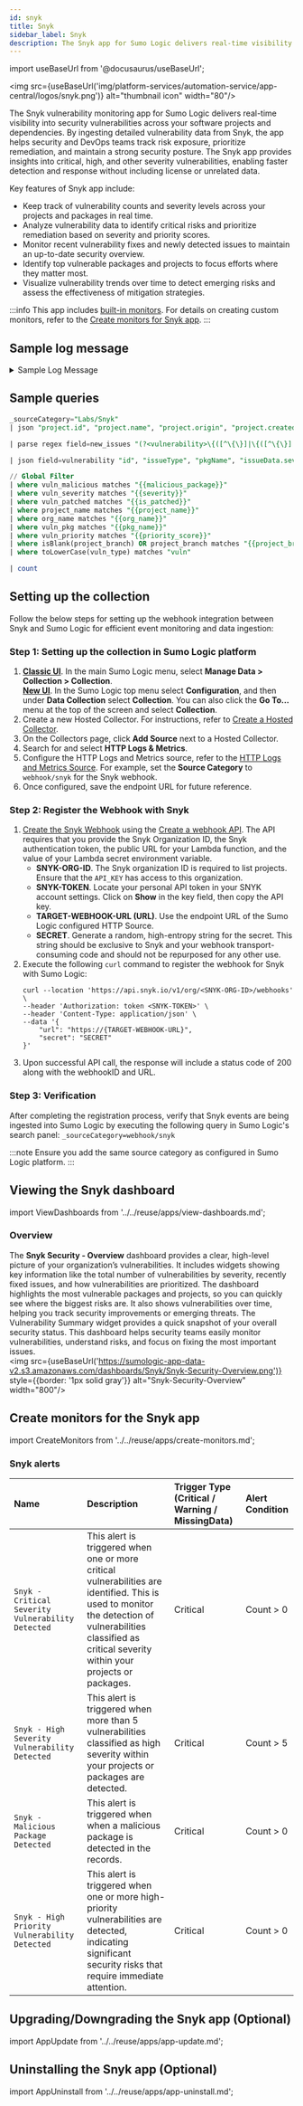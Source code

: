 ```yaml
---
id: snyk
title: Snyk
sidebar_label: Snyk
description: The Snyk app for Sumo Logic delivers real-time visibility into security vulnerabilities across your software projects and dependencies.
---
```


import useBaseUrl from '@docusaurus/useBaseUrl';

<img src={useBaseUrl('img/platform-services/automation-service/app-central/logos/snyk.png')} alt="thumbnail icon" width="80"/>

The Snyk vulnerability monitoring app for Sumo Logic delivers real-time visibility into security vulnerabilities across your software projects and dependencies. By ingesting detailed vulnerability data from Snyk, the app helps security and DevOps teams track risk exposure, prioritize remediation, and maintain a strong security posture. The Snyk app provides insights into critical, high, and other severity vulnerabilities, enabling faster detection and response without including license or unrelated data.

Key features of Snyk app include:

- Keep track of vulnerability counts and severity levels across your projects and packages in real time.
- Analyze vulnerability data to identify critical risks and prioritize remediation based on severity and priority scores.
- Monitor recent vulnerability fixes and newly detected issues to maintain an up-to-date security overview.
- Identify top vulnerable packages and projects to focus efforts where they matter most.
- Visualize vulnerability trends over time to detect emerging risks and assess the effectiveness of mitigation strategies.

:::info
This app includes [built-in monitors](#snyk-alerts). For details on creating custom monitors, refer to the [Create monitors for Snyk app](#create-monitors-for-the-snyk-app).
:::

## Sample log message

<details>
<summary>Sample Log Message</summary>
```json
{
    "project": {
        "id": "6f84372e-0808-43b4-ba1f-c343asd4",
        "name": "devops:docker/hcvault/Dockerfile",
        "created": "2024-11-20T09:35:51.878Z",
        "origin": "github",
        "type": "",
        "readOnly": false,
        "testFrequency": "daily",
        "totalDependencies": 92,
        "issueCountsBySeverity": {
            "low": 0,
            "high": 0,
            "medium": 3,
            "critical": 1
        },
        "imageTag": "latest",
        "imagePlatform": "",
        "imageBaseImage": "ubuntu:latest",
        "lastTestedDate": "2024-11-20T09:35:51.878Z",
        "browseUrl": "https://test_data.com/org/project/6f84372e-0808-43b4-ba1f-c4c7fec0e680",
        "importingUser": null,
        "isMonitored": true,
        "owner": null,
        "tags": [],
        "attributes": {
            "criticality": [],
            "lifecycle": [],
            "environment": []
        },
        "branch": "master"
    },
    "org": {
        "id": "245bda36-e8fd-455c-9f3f-56fedcf81dd4",
        "name": "testdata",
        "slug": "testdata",
        "url": "https://test_data.com/org",
        "group": null,
        "created": "2024-11-20T09:35:51.878Z"
    },
    "group": {
        "id": "2dbf20ff-20d9-4efd-bf45-4e788561707b",
        "name": "test",
        "url": "https://test_data.com/group",
        "created": "2024-11-20T09:35:51.878Z"
    },
    "newIssues": [
        {
            "id": "SNYK-UBUNTU2404-12345",
            "issueType": "vuln",
            "pkgName": "systemd/libsystemd0",
            "pkgVersions": [
                "255.4-1ubuntu8.6",
                "255.4-1ubuntu8.6"
            ],
            "issueData": {
                "id": "SNYK-UBUNTU2404-12345",
                "title": "Race Condition",
                "severity": "critical",
                "url": "https://test_data.com/vuln/SNYK-UBUNTU2404-12345",
                "description": "## NVD Description\n_Note:_ _Versions mentioned in the description apply only to the upstream `systemd` package and not the `systemd` package as distributed by `Ubuntu`._\n_See `How to fix?` for `Ubuntu:24.04` relevant fixed versions and status._\n\",
                "identifiers": {
                    "CVE": [
                        "CVE-2025-4598"
                    ],
                    "CWE": [
                        "CWE-364"
                    ],
                    "ALTERNATIVE": []
                },
                "credit": [
                    ""
                ],
                "exploitMaturity": "no-known-exploit",
                "semver": {
                    "vulnerable": [
                        "*"
                    ]
                },
                "publicationTime": "2024-11-20T09:35:51.878Z",
                "disclosureTime": "2024-11-20T09:35:51.878Z",
                "CVSSv3": "CVSS:3.1/AV:L/AC:H/PR:L/UI:N/S:U/C:H/I:N/A:N",
                "cvssScore": 8.2,
                "cvssDetails": [
                     {
                        "assigner": "Red Hat",
                        "severity": "info",
                        "cvssV3Vector": "CVSS:3.1/AV:L/AC:H/PR:L/UI:N/S:U/C:H/I:N/A:N",
                        "cvssV3BaseScore": 4.7,
                        "modificationTime": "2024-11-20T09:35:51.878Z"
                    }
                ],
                "severities": [
                    {
                        "assigner": "NVD",
                        "cvssVersion": "3.1",
                        "severity": "medium",
                        "vector": "CVSS:3.1/AV:L/AC:H/PR:L/UI:N/S:U/C:H/I:N/A:N",
                        "baseScore": 4.7,
                        "modificationTime": "2024-11-20T09:35:51.878Z"
                    }              
  ],
                "exploitDetails": {
                    "sources": [],
                    "maturityLevels": [
                        {
                            "level": "Not Defined",
                            "format": "CVSSv3"
                        }
                    ]
                },
                "language": "linux",
                "patches": [],
                "nearestFixedInVersion": "",
                "isMaliciousPackage": false
            },
            "isPatched": false,
            "isIgnored": false,
            "fixInfo": {
                "isUpgradable": false,
                "isPinnable": false,
                "isPatchable": false,
                "isFixable": false,
                "isPartiallyFixable": false,
                "nearestFixedInVersion": "",
                "fixedIn": []
            },
            "priorityScore": 50,
            "priority": {
                "score": 149,
                "factors": [
                    {
                        "name": "Package Popularity Score",
                        "description": "Package Popularity Score: 0"
                    }
                ]
            }
        }
    ],
    "removedIssues": [
        {
            "id": "SNYK-UBUNTU2-54782",
            "issueType": "vuln",
            "pkgName": "systemd/libsystemd0",
            "pkgVersions": [
                "255.4-1ubuntu8.6",
            ],
            "issueData": {
                "id": "SNYK-UBUNTU2-54782",
                "title": "Race Condition",
                "severity": "medium",
                "url": "https://test_data.com/vuln/SNYK-UBUNTU2-54782",
                "description": "## NVD Description\n_Note:_ _Versions mentioned in the description apply only to the upstream `systemd` package and not the `systemd` package as distributed by `Ubuntu`._\n_See `How to fix?` for `Ubuntu:24.04` relevant fixed versions and status._\n\nA vulnerability was found in systemd-coredump. This flaw allows an attacker to force a SUID process to crash and replace it with a non-SUID binary to access the original&amp;#39;s privileged process coredump, allowing the attacker to read sensitive data, such as /etc/shadow content, loaded by the original process.\n",
                "identifiers": {
                    "CVE": [
                        "CVE-2025-4598"
                    ],
                    "CWE": [
                        "CWE-364"
                    ],
                    "ALTERNATIVE": []
                },
                "credit": [
                    ""
                ],
                "exploitMaturity": "no-known-exploit",
                "semver": {
                    "vulnerable": [
                        "*"
                    ]
                },
                "publicationTime": "2024-11-20T09:35:51.878Z",
                "disclosureTime": "2024-11-20T09:35:51.878Z",
                "CVSSv3": "CVSS:3.1/AV:L/AC:H/PR:L/UI:N/S:U/C:H/I:N/A:N",
                "cvssScore": 9.2,
                "cvssDetails": [
                    {
                        "assigner": "Red Hat",
                        "severity": "info",
                        "cvssV3Vector": "CVSS:3.1/AV:L/AC:H/PR:L/UI:N/S:U/C:H/I:N/A:N",
                        "cvssV3BaseScore": 4.7,
                        "modificationTime": "2024-11-20T09:35:51.878Z"
                    }
                ],
                "severities": [
                    {
                        "assigner": "NVD",
                        "cvssVersion": "3.1",
                        "severity": "medium",
                        "vector": "CVSS:3.1/AV:L/AC:H/PR:L/UI:N/S:U/C:H/I:N/A:N",
                        "baseScore": 4.7,
                        "modificationTime": "2024-11-20T09:35:51.878Z"
                    }
                ],
                "exploitDetails": {
                    "sources": [],
                    "maturityLevels": [
                        {
                            "level": "Not Defined",
                            "format": "CVSSv3"
                        },
                        {
                            "level": "Not Defined",
                            "format": "CVSSv4"
                        }
                    ]
                },
                "language": "linux",
                "patches": [],
                "nearestFixedInVersion": "",
                "isMaliciousPackage": false
            },
            "isPatched": true,
            "isIgnored": false,
            "fixInfo": {
                "isUpgradable": false,
                "isPinnable": false,
                "isPatchable": false,
                "isFixable": false,
                "isPartiallyFixable": false,
                "nearestFixedInVersion": "",
                "fixedIn": []
            },
            "priorityScore": 800,
            "priority": {
                "score": 149,
                "factors": [
                    {
                        "name": "Transitive dependency",
                        "description": "Transitive dependency: No"
                    }
                ]
            }
        }
    ]
}
```
</details>

## Sample queries

```sql title="Total Vulnerabilities"
_sourceCategory="Labs/Snyk"
| json "project.id", "project.name", "project.origin", "project.created", "project.type", "project.branch", "project.totalDependencies", "project.testFrequency", "project.browseUrl", "org.id", "org.name", "org.url", "org.created", "newIssues", "removedIssues" as project_id, project_name, project_origin, project_created, project_type, project_branch, project_dependencies, project_frequency, project_url, org_id, org_name, org_url, org_created, new_issues, removed_issues nodrop 

| parse regex field=new_issues "(?<vulnerability>\{([^\{\}]|\{([^\{\}]|\{([^\{\}]|\{([^\{\}]|\{([^\{\}]|\{([^\{\}]|\{[^\{\}]*\})*\})*\})*\})*\})*\})*\})" multi

| json field=vulnerability "id", "issueType", "pkgName", "issueData.severity","issueData.title", "issueData.description", "issueData.url", "issueData.publicationTime", "issueData.disclosureTime", "issueData.cvssScore", "issueData.language", "issueData.isMaliciousPackage", "isPatched", "priorityScore" as vuln_id, vuln_type, vuln_pkg, vuln_severity, vuln_title, vuln_description, vuln_url, vuln_publicationtime, vuln_disclosuretime, vuln_cvss, vuln_language, vuln_malicious, vuln_patched, vuln_priority nodrop 

// Global Filter 
| where vuln_malicious matches "{{malicious_package}}"
| where vuln_severity matches "{{severity}}"
| where vuln_patched matches "{{is_patched}}"
| where project_name matches "{{project_name}}"
| where org_name matches "{{org_name}}"
| where vuln_pkg matches "{{pkg_name}}"
| where vuln_priority matches "{{priority_score}}"
| where isBlank(project_branch) OR project_branch matches "{{project_branch}}"
| where toLowerCase(vuln_type) matches "vuln"

| count
```

## Setting up the collection

Follow the below steps for setting up the webhook integration between Snyk and Sumo Logic for efficient event monitoring and data ingestion:

### Step 1: Setting up the collection in Sumo Logic platform

1. [**Classic UI**](/docs/get-started/sumo-logic-ui-classic). In the main Sumo Logic menu, select **Manage Data > Collection > Collection**. <br/>[**New UI**](/docs/get-started/sumo-logic-ui). In the Sumo Logic top menu select **Configuration**, and then under **Data Collection** select **Collection**. You can also click the **Go To...** menu at the top of the screen and select **Collection**.
1. Create a new Hosted Collector. For instructions, refer to [Create a Hosted Collector](/docs/send-data/hosted-collectors/configure-hosted-collector).
1. On the Collectors page, click **Add Source** next to a Hosted Collector.
1. Search for and select **HTTP Logs & Metrics**.
1. Configure the HTTP Logs and Metrics source, refer to the [HTTP Logs and Metrics Source](/docs/send-data/hosted-collectors/http-source/logs-metrics/#configure-an-httplogs-and-metrics-source). For example, set the **Source Category** to `webhook/snyk` for the Snyk webhook.
1. Once configured, save the endpoint URL for future reference.

### Step 2: Register the Webhook with Snyk

1. [Create the Snyk Webhook](https://docs.snyk.io/snyk-api/using-specific-snyk-apis/webhooks-apis/guides-to-webhooks/how-to-use-snyk-webhooks-to-connect-snyk-to-slack-with-aws-lambda/set-up-the-snyk-webhook) using the [Create a webhook API](https://docs.snyk.io/snyk-api/reference/webhooks-v1#org-orgid-webhooks). The API requires that you provide the Snyk Organization ID, the Snyk authentication token, the public URL for your Lambda function, and the value of your Lambda secret environment variable.
    - **SNYK-ORG-ID**. The Snyk organization ID is required to list projects. Ensure that the `API_KEY` has access to this organization.
    - **SNYK-TOKEN**. Locate your personal API token in your SNYK account settings. Click on **Show** in the key field, then copy the API key.
    - **TARGET-WEBHOOK-URL (URL)**. Use the endpoint URL of the Sumo Logic configured HTTP Source.
    - **SECRET**. Generate a random, high-entropy string for the secret. This string should be exclusive to Snyk and your webhook transport-consuming code and should not be repurposed for any other use.
1. Execute the following `curl` command to register the webhook for Snyk with Sumo Logic:
    ```
    curl --location 'https://api.snyk.io/v1/org/<SNYK-ORG-ID>/webhooks' \
    --header 'Authorization: token <SNYK-TOKEN>' \
    --header 'Content-Type: application/json' \
    --data '{
        "url": "https://{TARGET-WEBHOOK-URL}",
        "secret": "SECRET"
    }'
    ```
1. Upon successful API call, the response will include a status code of 200 along with the webhookID and URL.

### Step 3: Verification

After completing the registration process, verify that Snyk events are being ingested into Sumo Logic by executing the following query in Sumo Logic's search panel:
    ```
    _sourceCategory=webhook/snyk
    ```

:::note
Ensure you add the same source category as configured in Sumo Logic platform.
:::

## Viewing the Snyk dashboard

import ViewDashboards from '../../reuse/apps/view-dashboards.md';

<ViewDashboards/>

### Overview

The **Snyk Security - Overview** dashboard provides a clear, high-level picture of your organization’s vulnerabilities. It includes widgets showing key information like the total number of vulnerabilities by severity, recently fixed issues, and how vulnerabilities are prioritized. The dashboard highlights the most vulnerable packages and projects, so you can quickly see where the biggest risks are. It also shows vulnerabilities over time, helping you track security improvements or emerging threats. The Vulnerability Summary widget provides a quick snapshot of your overall security status. This dashboard helps security teams easily monitor vulnerabilities, understand risks, and focus on fixing the most important issues.<br/><img src={useBaseUrl('https://sumologic-app-data-v2.s3.amazonaws.com/dashboards/Snyk/Snyk-Security-Overview.png')} style={{border: '1px solid gray'}} alt="Snyk-Security-Overview" width="800"/>

## Create monitors for the Snyk app

import CreateMonitors from '../../reuse/apps/create-monitors.md';

<CreateMonitors/>

### Snyk alerts

| Name | Description | Trigger Type (Critical / Warning / MissingData) | Alert Condition | 
|:--|:--|:--|:--|
| `Snyk - Critical Severity Vulnerability Detected` | This alert is triggered when one or more critical vulnerabilities are identified. This is used to monitor the detection of vulnerabilities classified as critical severity within your projects or packages. | Critical | Count > 0 |
| `Snyk - High Severity Vulnerability Detected` | This alert is triggered when more than 5 vulnerabilities classified as high severity within your projects or packages are detected. | Critical | Count > 5 |
| `Snyk - Malicious Package Detected` | This alert is triggered when when a malicious package is detected in the records. | Critical | Count > 0 |
| `Snyk - High Priority Vulnerability Detected` | This alert is triggered when one or more high-priority vulnerabilities are detected, indicating significant security risks that require immediate attention. | Critical | Count > 0 |

## Upgrading/Downgrading the Snyk app (Optional)

import AppUpdate from '../../reuse/apps/app-update.md';

<AppUpdate/>

## Uninstalling the Snyk app (Optional)

import AppUninstall from '../../reuse/apps/app-uninstall.md';

<AppUninstall/>






